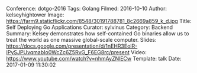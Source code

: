 Conference: dotgo-2016
Tags: Golang
Filmed: 2016-10-10
Author: kelseyhightower
Image: https://farm9.staticflickr.com/8548/30191788781_8c2669a859_k_d.jpg
Title: Self Deploying Go Applications
Curator: sylvinus
Category: Backend
Summary: Kelsey demonstrates how self-contained Go binaries allow us to treat the world as one massive global-scale computer.
Slides: https://docs.google.com/presentation/d/1nEHR3EolR-IPySJPUvqmabIo0WcZc6Z5RvG_F6EG8rc/present
Video: https://www.youtube.com/watch?v=nhmAyZNlECw
Template: talk
Date: 2017-01-09 11:30:02